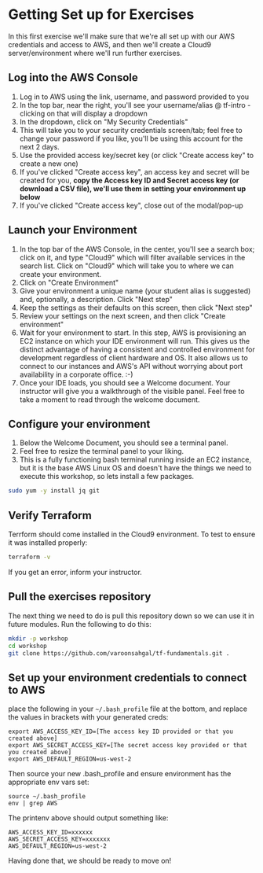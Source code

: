 # Getting Set up for Exercises

In this first exercise we'll make sure that we're all set up with our AWS credentials and access to AWS, and then we'll
create a Cloud9 server/environment where we'll run further exercises.

## Log into the AWS Console

1. Log in to AWS using the link, username, and password provided to you
1. In the top bar, near the right, you'll see your username/alias @ tf-intro - clicking on that will display a dropdown
1. In the dropdown, click on "My Security Credentials"
1. This will take you to your security credentials screen/tab; feel free to change your password if you like, you'll be using this account for the next 2 days.
1. Use the provided access key/secret key (or click "Create access key" to create a new one)
1. If you've clicked "Create access key", an access key and secret will be created for you, **copy the Access key ID and Secret access key (or download a CSV file), we'll use them in setting your environment up below**
1. If you've clicked "Create access key", close out of the modal/pop-up

## Launch your Environment

1. In the top bar of the AWS Console, in the center, you'll see a search box; click on it, and type "Cloud9" which will filter available services in the search list. Click on "Cloud9" which will take you to where we can create your environment.
1. Click on "Create Environment"
1. Give your environment a unique name (your student alias is suggested) and, optionally, a description. Click "Next step"
1. Keep the settings as their defaults on this screen, then click "Next step"
1. Review your settings on the next screen, and then click "Create environment"
1. Wait for your environment to start. In this step, AWS is provisioning an EC2 instance on which your IDE environment will run. This gives us the distinct advantage of having a consistent and controlled environment for development regardless of client hardware and OS. It also allows us to connect to our instances and AWS's API without worrying about port availability in a corporate office. :-)
1. Once your IDE loads, you should see a Welcome document. Your instructor will give you a walkthrough of the visible panel. Feel free to take a moment to read through the welcome document.

## Configure your environment

1. Below the Welcome Document, you should see a terminal panel.
1. Feel free to resize the terminal panel to your liking.
1. This is a fully functioning bash terminal running inside an EC2 instance, but it is the base AWS Linux OS and doesn't have the things we need to execute this workshop, so lets install a few packages.

```bash
sudo yum -y install jq git
```

## Verify Terraform

Terrform should come installed in the Cloud9 environment. To test to ensure it was installed properly:

```bash
terraform -v
```

If you get an error, inform your instructor.

## Pull the exercises repository

The next thing we need to do is pull this repository down so we can use it in future modules. Run the following to 
do this:

```bash
mkdir -p workshop
cd workshop
git clone https://github.com/varoonsahgal/tf-fundamentals.git .
```

## Set up your environment credentials to connect to AWS

place the following in your `~/.bash_profile` file at the bottom, and replace the values in brackets with your generated creds:
```
export AWS_ACCESS_KEY_ID=[The access key ID provided or that you created above]
export AWS_SECRET_ACCESS_KEY=[The secret access key provided or that you created above]
export AWS_DEFAULT_REGION=us-west-2
```

Then source your new .bash_profile and ensure environment has the appropriate env vars set:
```
source ~/.bash_profile
env | grep AWS
```

The printenv above should output something like:
```
AWS_ACCESS_KEY_ID=xxxxxx
AWS_SECRET_ACCESS_KEY=xxxxxxx
AWS_DEFAULT_REGION=us-west-2
```

Having done that, we should be ready to move on!
